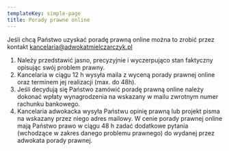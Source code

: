 ```yaml
---
templateKey: simple-page
title: Porady prawne online
---
```

Jeśli chcą Państwo uzyskać poradę prawną online można to zrobić przez kontakt [kancelaria@adwokatmielczarczyk.pl](mailto:kancelaria@adwokatmielczarczyk.pl)

1. Należy przedstawić jasno, precyzyjnie i wyczerpująco stan faktyczny opisując swój problem prawny.
2. Kancelaria w ciągu 12 h wysyła maila z wyceną porady prawnej online oraz terminem jej realizacji (max. do 48h).
3. Jeśli decydują się Państwo zamówić poradę prawną online należy dokonać wpłaty wynagrodzenia na wskazany w mailu zwrotnym numer rachunku bankowego.
4. Kancelaria adwokacka wysyła Państwu opinię prawną lub projekt pisma na wskazany przez niego adres mailowy. W cenie porady prawnej online mają Państwo prawo w ciągu 48 h zadać dodatkowe pytania (wchodzące w zakres danego problemu prawnego) do wydanej przez adwokata porady prawnej.
